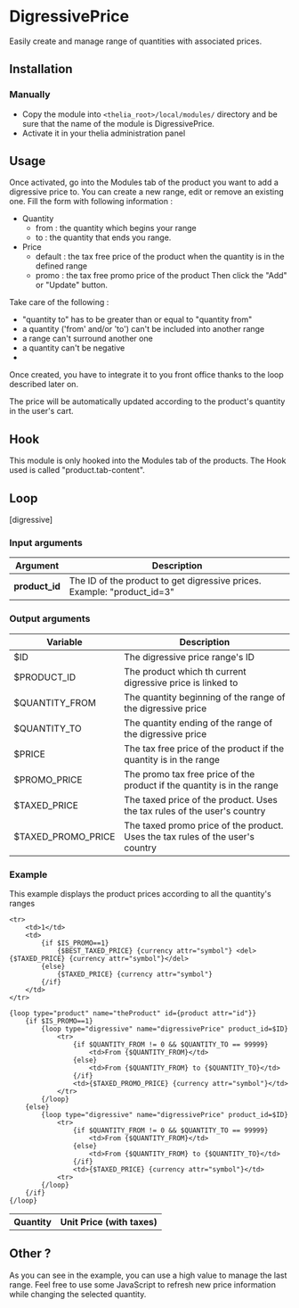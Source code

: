 # DigressivePrice

Easily create and manage range of quantities with associated prices.


## Installation

### Manually

* Copy the module into ```<thelia_root>/local/modules/``` directory and be sure that the name of the module is DigressivePrice.
* Activate it in your thelia administration panel


## Usage

Once activated, go into the Modules tab of the product you want to add a digressive price to.
You can create a new range, edit or remove an existing one.
Fill the form with following information :
- Quantity
    - from : the quantity which begins your range
    - to : the quantity that ends you range.
- Price
    - default : the tax free price of the product when the quantity is in the defined range
    - promo : the tax free promo price of the product
Then click the "Add" or "Update" button.

Take care of the following :
- "quantity to" has to be greater than or equal to "quantity from"
- a quantity ('from' and/or 'to') can't be included into another range
- a range can't surround another one
- a quantity can't be negative
-

Once created, you have to integrate it to you front office thanks to the loop described later on.

The price will be automatically updated according to the product's quantity in the user's cart.


## Hook

This module is only hooked into the Modules tab of the products.
The Hook used is called "product.tab-content".


## Loop

[digressive]

### Input arguments

|Argument |Description |
|---      |--- |
|**product_id** | The ID of the product to get digressive prices. Example: "product_id=3" |

### Output arguments

|Variable   |Description |
|---        |--- |
|$ID                | The digressive price range's ID |
|$PRODUCT_ID        | The product which th current digressive price is linked to |
|$QUANTITY_FROM     | The quantity beginning of the range of the digressive price |
|$QUANTITY_TO       | The quantity ending of the range of the digressive price |
|$PRICE             | The tax free price of the product if the quantity is in the range |
|$PROMO_PRICE       | The promo tax free price of the product if the quantity is in the range |
|$TAXED_PRICE       | The taxed price of the product. Uses the tax rules of the user's country |
|$TAXED_PROMO_PRICE | The taxed promo price of the product. Uses the tax rules of the user's country |

### Example

This example displays the product prices according to all the quantity's ranges

<table>
    <tr>
        <th>Quantity</th>
        <th>Unit Price (with taxes)</th>
    </tr>

    <tr>
        <td>1</td>
        <td>
            {if $IS_PROMO==1}
                {$BEST_TAXED_PRICE} {currency attr="symbol"} <del>{$TAXED_PRICE} {currency attr="symbol"}</del>
            {else}
                {$TAXED_PRICE} {currency attr="symbol"}
            {/if}
        </td>
    </tr>

    {loop type="product" name="theProduct" id={product attr="id"}}
        {if $IS_PROMO==1}
            {loop type="digressive" name="digressivePrice" product_id=$ID}
                <tr>
                    {if $QUANTITY_FROM != 0 && $QUANTITY_TO == 99999}
                        <td>From {$QUANTITY_FROM}</td>
                    {else}
                        <td>From {$QUANTITY_FROM} to {$QUANTITY_TO}</td>
                    {/if}
                    <td>{$TAXED_PROMO_PRICE} {currency attr="symbol"}</td>
                </tr>
            {/loop}
        {else}
            {loop type="digressive" name="digressivePrice" product_id=$ID}
                <tr>
                    {if $QUANTITY_FROM != 0 && $QUANTITY_TO == 99999}
                        <td>From {$QUANTITY_FROM}</td>
                    {else}
                        <td>From {$QUANTITY_FROM} to {$QUANTITY_TO}</td>
                    {/if}
                    <td>{$TAXED_PRICE} {currency attr="symbol"}</td>
                <tr>
            {/loop}
        {/if}
    {/loop}
</table>

## Other ?

As you can see in the example, you can use a high value to manage the last range.
Feel free to use some JavaScript to refresh new price information while changing the selected quantity.
